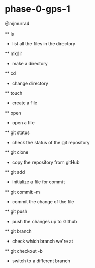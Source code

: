 # phase-0-gps-1
＠mjmurra4

** ls 
* list all the files in the directory

** mkdir
* make a directory

** cd
* change directory

** touch
* create a file

** open
* open a file

** git status
* check the status of the git repository 

** git clone
* copy the repository from gitHub

** git add
* initialize a file for commit

** git commit -m
* commit the change of the file

** git push 
* push the changes up to Github

** git branch
* check which branch we're at

** git checkout -b
* switch to a different branch
